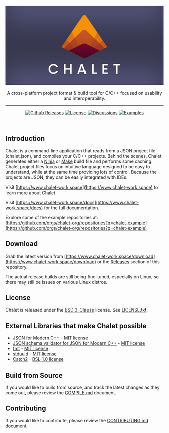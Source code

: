 
[![Chalet logo](chalet-banner.jpg)](https://www.chalet-work.space)


<div align="center">
<p>A cross-platform project format & build tool for C/C++ focused on usability and interoperability.</p>

<hr />

[![Github Releases](https://img.shields.io/github/v/release/chalet-org/chalet?style=for-the-badge&color=orange&labelColor=323232)](https://github.com/chalet-org/chalet/releases)
[![License](https://img.shields.io/badge/license-bsd3clause-orange.svg?style=for-the-badge&labelColor=323232)](https://github.com/chalet-org/chalet/blob/main/LICENSE.txt)
[![Discussions](https://img.shields.io/badge/-discussion-black?style=for-the-badge&color=323232)](https://github.com/chalet-org/chalet/discussions)
[![Examples](https://img.shields.io/badge/-examples-black?style=for-the-badge&color=323232)](https://github.com/orgs/chalet-org/repositories?q=chalet-example)

</div>

<br />

## Introduction

Chalet is a command-line application that reads from a JSON project file (chalet.json), and compiles your C/C++ projects. Behind the scenes, Chalet generates either a [Ninja](https://ninja-build.org/) or [Make](https://en.wikipedia.org/wiki/Make_(software)) build file and performs some caching. Chalet project files focus on intuitive language designed to be easy to understand, while at the same time providing lots of control. Because the projects are JSON, they can be easily integrated with IDEs.

Visit [https://www.chalet-work.space](https://www.chalet-work.space) to learn more about Chalet.

Visit [https://www.chalet-work.space/docs](https://www.chalet-work.space/docs) for the full documentation.

Explore some of the example repositories at: [https://github.com/orgs/chalet-org/repositories?q=chalet-example](https://github.com/orgs/chalet-org/repositories?q=chalet-example)

## Download

Grab the latest version from [https://www.chalet-work.space/download](https://www.chalet-work.space/download) or the [Releases](https://github.com/chalet-org/chalet/releases) section of this repository.

The actual release builds are still being fine-tuned, especially on Linux, so there may still be issues on various Linux distros.

## License

Chalet is released under the [BSD 3-Clause](https://opensource.org/licenses/BSD-3-Clause) license. See [LICENSE.txt](LICENSE.txt). 

## External Libraries that make Chalet possible

-   [JSON for Modern C++](https://github.com/nlohmann/json) - [MIT license](https://github.com/nlohmann/json/blob/develop/LICENSE.MIT)
-   [JSON schema validator for JSON for Modern C++](https://github.com/pboettch/json-schema-validator) - [MIT license](https://github.com/pboettch/json-schema-validator/blob/main/LICENSE)
-   [fmt](https://github.com/fmtlib/fmt) - [MIT license](https://github.com/fmtlib/fmt/blob/master/LICENSE.rst)
-   [stduuid](https://github.com/mariusbancila/stduuid) - [MIT license](https://github.com/mariusbancila/stduuid/blob/master/LICENSE)
-   [Catch2](https://github.com/catchorg/Catch2) - [BSL-1.0 license](https://github.com/catchorg/Catch2/blob/devel/LICENSE.txt)

## Build from Source

If you would like to build from source, and track the latest changes as they come out, please review the [COMPILE.md](COMPILE.md) document.

## Contributing

If you would like to contribute, please review the [CONTRIBUTING.md](CONTRIBUTING.md) document.

